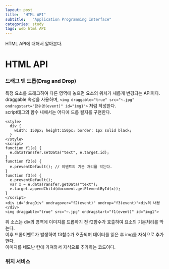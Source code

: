 ```yaml
---
layout: post
title:  "HTML API"
subtitle:   "Application Programming Interface"
categories: study
tags: web html API
---
```


HTML API에 대해서 알아본다.

# HTML API

### 드래그 앤 드롭(Drag and Drop)

특정 요소를 드래그하여 다른 영역에 놓으면 요소의 위치가 새롭게 변경되는 API이다.  
draggable 속성을 사용하며, `<img draggable="true" src="~.jpg" ondragstart="함수명(event)" id="img1">` 처럼 작성한다.  
script태그의 함수 내에서는 어디에 드롭 될지를 구현한다.  
~~~
<style>
  div {
    width: 150px; height:150px; border: 1px solid black;
  }
</style>
<script>
function f1(e) {
  e.dataTransfer.setData("text", e.target.id);
}
function f2(e) {
  e.preventDefault(); // 이벤트의 기본 처리를 막는다.
}
function f3(e) {
  e.preventDefault();
  var x = e.dataTransfer.getData("text");
  e.target.appendChild(document.getElementById(x));
}
</script>
<div id="dragDiv" ondragover="f2(event)" ondrop="f3(event)">div의 내용</div>
<img draggable="true" src="~.jpg" ondragstart="f1(event)" id="img1">
~~~
위 소스는 div의 영역에 이미지를 드롭하기 전 f2함수가 호출하여 요소의 기본처리를 막는다.  
이후 드롭이벤트가 발생하여 f3함수가 호출되며 데이터를 읽은 후 img를 자식으로 추가한다.  
이미지를 네모난 칸에 가져와서 자식으로 추가하는 코드이다.  

### 위치 서비스


